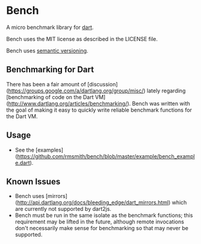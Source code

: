 Bench
=====

A micro benchmark library for [dart](http://www.dartlang.org/).

Bench uses the MIT license as described in the LICENSE file.

Bench uses [semantic versioning](http://semver.org/).

Benchmarking for Dart
---------------------

There has been a fair amount of [discussion]
(https://groups.google.com/a/dartlang.org/group/misc/) lately regarding 
[benchmarking of code on the Dart VM]
(http://www.dartlang.org/articles/benchmarking/).  Bench was written with
the goal of making it easy to quickly write reliable benchmark functions for
the Dart VM.

Usage
-----

- See the [examples]
(https://github.com/rmsmith/bench/blob/master/example/bench_example.dart).

Known Issues
------------

- Bench uses [mirrors]
(http://api.dartlang.org/docs/bleeding_edge/dart_mirrors.html) which are 
currently not supported by dart2js.
- Bench must be run in the same isolate as the benchmark functions; this
requirement may be lifted in the future, although remote invocations don't
necessarily make sense for benchmarking so that may never be supported.
